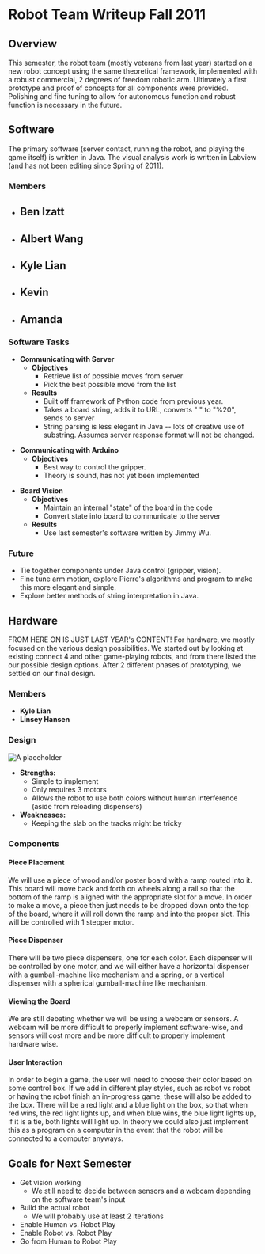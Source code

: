 Robot Team Writeup Fall 2011
============================

Overview
--------

This semester, the robot team (mostly veterans from last year) started on a new robot concept using the same theoretical framework, implemented with a robust commercial, 2 degrees of freedom robotic arm. Ultimately a first prototype and proof of concepts for all components were provided. Polishing and fine tuning to allow for autonomous function and robust function is necessary in the future.

Software
--------

The primary software (server contact, running the robot, and playing the game itself) is written in Java. The visual analysis work is written in Labview (and has not been editing since Spring of 2011).

### Members

-   **Ben Izatt**
    -   

<!-- -->

-   **Albert Wang**
    -   

<!-- -->

-   **Kyle Lian**
    -   

<!-- -->

-   **Kevin**
    -   

<!-- -->

-   **Amanda**
    -   

### Software Tasks

-   **Communicating with Server**
    -   **Objectives**
        -   Retrieve list of possible moves from server
        -   Pick the best possible move from the list
    -   **Results**
        -   Built off framework of Python code from previous year.
        -   Takes a board string, adds it to URL, converts " " to "%20", sends to server
        -   String parsing is less elegant in Java -- lots of creative use of substring. Assumes server response format will not be changed.

<!-- -->

-   **Communicating with Arduino**
    -   **Objectives**
        -   Best way to control the gripper.
        -   Theory is sound, has not yet been implemented

<!-- -->

-   **Board Vision**
    -   **Objectives**
        -   Maintain an internal "state" of the board in the code
        -   Convert state into board to communicate to the server
    -   **Results**
        -   Use last semester's software written by Jimmy Wu.

### Future

-   Tie together components under Java control (gripper, vision).
-   Fine tune arm motion, explore Pierre's algorithms and program to make this more elegant and simple.
-   Explore better methods of string interpretation in Java.

Hardware
--------

FROM HERE ON IS JUST LAST YEAR's CONTENT! For hardware, we mostly focused on the various design possibilities. We started out by looking at existing connect 4 and other game-playing robots, and from there listed the our possible design options. After 2 different phases of prototyping, we settled on our final design.

### Members

-   **Kyle Lian**
-   **Linsey Hansen**

### Design

![A placeholder](FinalDesign.png "A placeholder")

-   **Strengths:**
    -   Simple to implement
    -   Only requires 3 motors
    -   Allows the robot to use both colors without human interference (aside from reloading dispensers)
-   **Weaknesses:**
    -   Keeping the slab on the tracks might be tricky

### Components

#### Piece Placement

We will use a piece of wood and/or poster board with a ramp routed into it. This board will move back and forth on wheels along a rail so that the bottom of the ramp is aligned with the appropriate slot for a move. In order to make a move, a piece then just needs to be dropped down onto the top of the board, where it will roll down the ramp and into the proper slot. This will be controlled with 1 stepper motor.

#### Piece Dispenser

There will be two piece dispensers, one for each color. Each dispenser will be controlled by one motor, and we will either have a horizontal dispenser with a gumball-machine like mechanism and a spring, or a vertical dispenser with a spherical gumball-machine like mechanism.

#### Viewing the Board

We are still debating whether we will be using a webcam or sensors. A webcam will be more difficult to properly implement software-wise, and sensors will cost more and be more difficult to properly implement hardware wise.

#### User Interaction

In order to begin a game, the user will need to choose their color based on some control box. If we add in different play styles, such as robot vs robot or having the robot finish an in-progress game, these will also be added to the box. There will be a red light and a blue light on the box, so that when red wins, the red light lights up, and when blue wins, the blue light lights up, if it is a tie, both lights will light up. In theory we could also just implement this as a program on a computer in the event that the robot will be connected to a computer anyways.

Goals for Next Semester
-----------------------

-   Get vision working
    -   We still need to decide between sensors and a webcam depending on the software team's input
-   Build the actual robot
    -   We will probably use at least 2 iterations
-   Enable Human vs. Robot Play
-   Enable Robot vs. Robot Play
-   Go from Human to Robot Play

